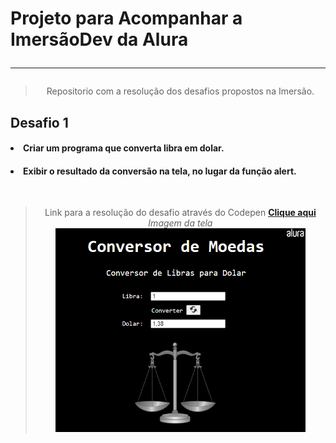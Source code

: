 <h1> Projeto para Acompanhar a ImersãoDev da Alura <hr> </h1>
<blockquote align=center>  Repositorio com a resolução dos desafios propostos na Imersão. </blockquote> </center>
<h2> Desafio 1 <br>
<h4><li> Criar um programa que converta libra em dolar.</li></blockquote></h4>
<h4><li> Exibir o resultado da conversão na tela, no lugar da função alert.</li></blockquote></h4>
<br>
<blockquote align=center>Link para a resolução do desafio através do Codepen   <b>            
<a href='https://codepen.io/zThanael/pen/WNRNvzL'> Clique aqui </a></b> <br>
<i> Imagem da tela <i> <br>  <img src="TelaDesafio1.png" alt="Tela do exercicio" width="400px"/><blockquote>


